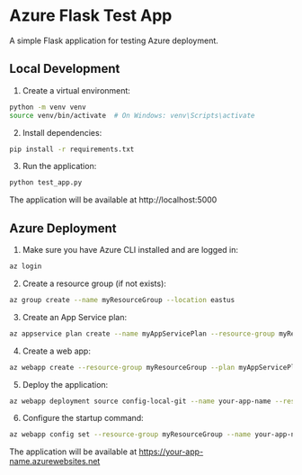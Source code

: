 # Azure Flask Test App

A simple Flask application for testing Azure deployment.

## Local Development

1. Create a virtual environment:
```bash
python -m venv venv
source venv/bin/activate  # On Windows: venv\Scripts\activate
```

2. Install dependencies:
```bash
pip install -r requirements.txt
```

3. Run the application:
```bash
python test_app.py
```

The application will be available at http://localhost:5000

## Azure Deployment

1. Make sure you have Azure CLI installed and are logged in:
```bash
az login
```

2. Create a resource group (if not exists):
```bash
az group create --name myResourceGroup --location eastus
```

3. Create an App Service plan:
```bash
az appservice plan create --name myAppServicePlan --resource-group myResourceGroup --sku B1 --is-linux
```

4. Create a web app:
```bash
az webapp create --resource-group myResourceGroup --plan myAppServicePlan --name your-app-name --runtime "PYTHON:3.9"
```

5. Deploy the application:
```bash
az webapp deployment source config-local-git --name your-app-name --resource-group myResourceGroup
```

6. Configure the startup command:
```bash
az webapp config set --resource-group myResourceGroup --name your-app-name --startup-file "gunicorn --bind=0.0.0.0 --timeout 600 test_app:app"
```

The application will be available at https://your-app-name.azurewebsites.net 